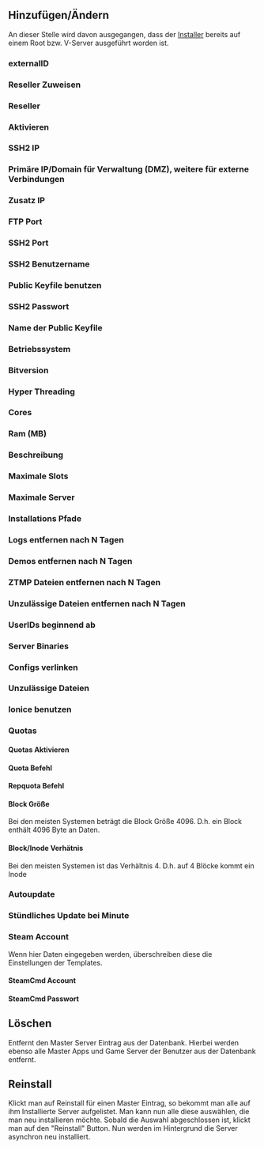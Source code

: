 ## Hinzufügen/Ändern

An dieser Stelle wird davon ausgegangen, dass der [Installer](/de/installation/game-root-server/) bereits auf einem Root bzw. V-Server ausgeführt worden ist.

### externalID

### Reseller Zuweisen

### Reseller

### Aktivieren

### SSH2 IP

### Primäre IP/Domain für Verwaltung (DMZ), weitere für externe Verbindungen

### Zusatz IP

### FTP Port

### SSH2 Port

### SSH2 Benutzername

### Public Keyfile benutzen

### SSH2 Passwort

### Name der Public Keyfile

### Betriebssystem

### Bitversion

### Hyper Threading

### Cores

### Ram (MB)

### Beschreibung

### Maximale Slots

### Maximale Server

### Installations Pfade

### Logs entfernen nach N Tagen

### Demos entfernen nach N Tagen

### ZTMP Dateien entfernen nach N Tagen

### Unzulässige Dateien entfernen nach N Tagen

### UserIDs beginnend ab

### Server Binaries

### Configs verlinken

### Unzulässige Dateien

### Ionice benutzen

### Quotas

#### Quotas Aktivieren

#### Quota Befehl

#### Repquota Befehl

#### Block Größe

Bei den meisten Systemen beträgt die Block Größe 4096. D.h. ein Block enthält 4096 Byte an Daten.

#### Block/Inode Verhätnis

Bei den meisten Systemen ist das Verhältnis 4. D.h. auf 4 Blöcke kommt ein Inode

### Autoupdate

### Stündliches Update bei Minute

### Steam Account

Wenn hier Daten eingegeben werden, überschreiben diese die Einstellungen der Templates.

#### SteamCmd Account

#### SteamCmd Passwort

## Löschen

Entfernt den Master Server Eintrag aus der Datenbank. Hierbei werden ebenso alle Master Apps und Game Server der Benutzer aus der Datenbank entfernt.

## Reinstall

Klickt man auf Reinstall für einen Master Eintrag, so bekommt man alle auf ihm Installierte Server aufgelistet. Man kann nun alle diese auswählen, die man neu installieren möchte.
Sobald die Auswahl abgeschlossen ist, klickt man auf den "Reinstall" Button.
Nun werden im Hintergrund die Server asynchron neu installiert.